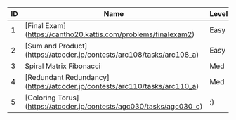 | ID | Name                                                              | Level |
|----|-------------------------------------------------------------------|-------|
| 1  | [Final Exam] (https://cantho20.kattis.com/problems/finalexam2)    | Easy  |
| 2  | [Sum and Product] (https://atcoder.jp/contests/arc108/tasks/arc108_a) | Easy  |
| 3  | Spiral Matrix Fibonacci  | Med   |
| 4  | [Redundant Redundancy] (https://atcoder.jp/contests/arc110/tasks/arc110_a)    | Med   |
| 5  | [Coloring Torus] (https://atcoder.jp/contests/agc030/tasks/agc030_c) | :)    |
